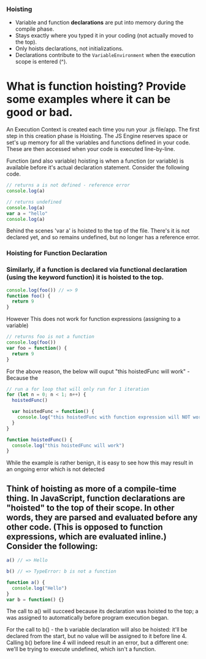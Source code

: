 ### Hoisting

- Variable and function **declarations** are put into memory during the compile phase.
- Stays exactly where you typed it in your coding (not actually moved to the top).
- Only hoists declarations, not initializations.
- Declarations contribute to the `VariableEnvironment` when the execution scope is entered (^).

# What is function hoisting? Provide some examples where it can be good or bad.

An Execution Context is created each time you run your .js file/app. The first step in this creation phase is Hoisting. The JS Engine reserves space or set's up memory for all the variables and functions defined in your code. These are then accessed when your code is executed line-by-line.

Function (and also variable) hoisting is when a function (or variable) is available before it's actual declaration statement.
Consider the following code.

```javascript
// returns a is not defined - reference error
console.log(a)
```

```javascript
// returns undefined
console.log(a)
var a = "hello"
console.log(a)
```

Behind the scenes 'var a' is hoisted to the top of the file. There's it is not declared yet, and so remains undefined, but no longer has a reference error.

### Hoisting for Function Declaration

### Similarly, if a function is declared via functional declaration (using the keyword function) it is hoisted to the top.

```js
console.log(foo()) // => 9
function foo() {
  return 9
}
```

However This does not work for function expressions (assigning to a variable)

```js
// returns foo is not a function
console.log(foo())
var foo = function() {
  return 9
}
```

For the above reason, the below will ouput "this hoistedFunc will work" - Because the

```js
// run a for loop that will only run for 1 iteration
for (let n = 0; n < 1; n++) {
  hoistedFunc()

  var hoistedFunc = function() {
    console.log("this hoistedFunc with function expression will NOT work")
  }
}

function hoistedFunc() {
  console.log("this hoistedFunc will work")
}
```

While the example is rather benign, it is easy to see how this may result in an ongoing error which is not detected

## Think of hoisting as more of a compile-time thing. In JavaScript, function declarations are "hoisted" to the top of their scope. In other words, they are parsed and evaluated before any other code. (This is opposed to function expressions, which are evaluated inline.) Consider the following:

```js
a() // => Hello

b() // => TypeError: b is not a function

function a() {
  console.log("Hello")
}
var b = function() {}
```

The call to a() will succeed because its declaration was hoisted to the top; a was assigned to automatically before program execution began.

For the call to b() - the b variable declaration will also be hoisted: it'll be declared from the start, but no value will be assigned to it before line 4. Calling b() before line 4 will indeed result in an error, but a different one: we'll be trying to execute undefined, which isn't a function.
